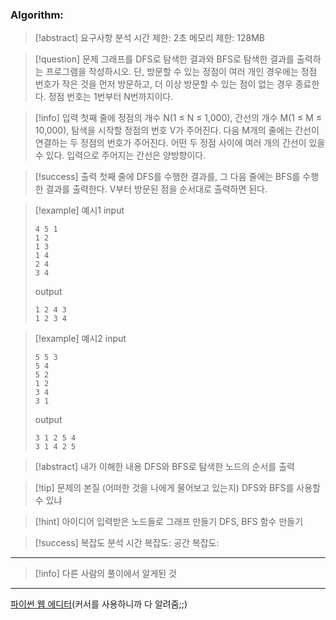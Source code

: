 ### Algorithm:

> [!abstract] 요구사항 분석
> 시간 제한: 2초
> 메모리 제한: 128MB

> [!question] 문제
> 그래프를 DFS로 탐색한 결과와 BFS로 탐색한 결과를 출력하는 프로그램을 작성하시오. 단, 방문할 수 있는 정점이 여러 개인 경우에는 정점 번호가 작은 것을 먼저 방문하고, 더 이상 방문할 수 있는 점이 없는 경우 종료한다. 정점 번호는 1번부터 N번까지이다.

> [!info] 입력
> 첫째 줄에 정점의 개수 N(1 ≤ N ≤ 1,000), 간선의 개수 M(1 ≤ M ≤ 10,000), 탐색을 시작할 정점의 번호 V가 주어진다. 다음 M개의 줄에는 간선이 연결하는 두 정점의 번호가 주어진다. 어떤 두 정점 사이에 여러 개의 간선이 있을 수 있다. 입력으로 주어지는 간선은 양방향이다.

> [!success] 출력
> 첫째 줄에 DFS를 수행한 결과를, 그 다음 줄에는 BFS를 수행한 결과를 출력한다. V부터 방문된 점을 순서대로 출력하면 된다.

> [!example] 예시1
> input
>
> ```
> 4 5 1
> 1 2
> 1 3
> 1 4
> 2 4
> 3 4
> ```
>
> output
>
> ```
> 1 2 4 3
> 1 2 3 4
> ```

> [!example] 예시2
> input
>
> ```
> 5 5 3
> 5 4
> 5 2
> 1 2
> 3 4
> 3 1
> ```
>
> output
>
> ```
> 3 1 2 5 4
> 3 1 4 2 5
> ```

> [!abstract] 내가 이해한 내용
> DFS와 BFS로 탐색한 노드의 순서를 출력

> [!tip] 문제의 본질 (어떠한 것을 나에게 물어보고 있는지)
> DFS와 BFS를 사용할 수 있냐

> [!hint] 아이디어
> 입력받은 노드들로 그래프 만들기
> DFS, BFS 함수 만들기

> [!success] 복잡도 분석
> 시간 복잡도:
> 공간 복잡도:

---

> [!info] 다른 사람의 풀이에서 알게된 것

---

[파이썬 웹 에디터](https://replit.com/@alsrudgh0210/KhakiPrettyClient#main.py)(커서를 사용하니까 다 알려줌;;)
